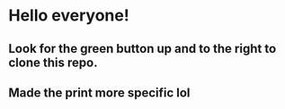 # Hello everyone! 
## Look for the green button up and to the right to clone this repo. 
## Made the print more specific lol